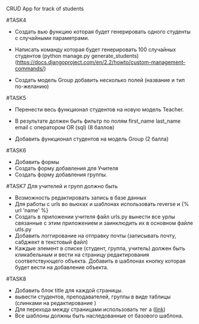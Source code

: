 CRUD App for track of students

#TASK4
- Создать вью функцию которая будет генерировать одного студенты с случайными параметрами.

- Написать команду которая будет генерировать 100 случайных студентов (python manage.py generate_students) (https://docs.djangoproject.com/en/2.2/howto/custom-management-commands/)

- Cоздать модель Group добавить несколько полей (название и тип по-желанию)

#TASK5
- Перенести весь функционал студентов на новую модель Teacher.

- В результате должен быть фильтр по полям first_name last_name email с оператором OR (sql) (8 баллов)

- Добавить функционал студентов на модель Group (2 балла)

#TASK6
- Добавить формы
- Создать форму добавления для Учителя
- Создать форму добавления группы.

#TASK7
Для учителей и групп должно быть
- Возможность редактировать запись в базе данных
- Для работы с urls во вьюхах и шаблонах использовать reverse и {% url 'name' %}
- Создать в приложении учителя файл urls.py вынести все урлы связанные с этим приложением и заинклюдить их в основном файле utls.py
- Добавить логгирование на отправку почты (записывать почту, сабджект в текстовый файл)
- Каждые элемент в списке (студент, группа, учитель) должен быть кликабельным и вести на страницу редактирования соответствующего объекта. Добавить в шаблонах кнопку которая будет вести на добавление объекта.

#TASK8
- Добавить блок title для каждой страницы.
- вывести студентов, преподавателей, группы в виде таблицы (слинками на редактирование )
- Для перехода между страницами использовать тег а (<a href="...">link</a>)
- Все шаблоны должны быть наследованные от базового шаблона.